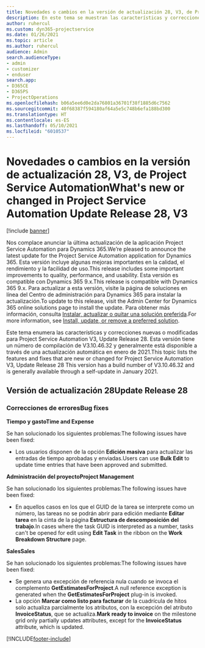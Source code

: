 ```yaml
---
title: Novedades o cambios en la versión de actualización 28, V3, de Project Service Automation
description: En este tema se muestran las características y correcciones que están disponibles en la versión de actualización 28, V3, de Project Service Automation.
author: ruhercul
ms.custom: dyn365-projectservice
ms.date: 01/26/2021
ms.topic: article
ms.author: ruhercul
audience: Admin
search.audienceType:
- admin
- customizer
- enduser
search.app:
- D365CE
- D365PS
- ProjectOperations
ms.openlocfilehash: b06a5ee6d0e2da76801a36701f38f1885d6c7562
ms.sourcegitcommit: 40f68387f594180af64a5e5c748b6efa188bd300
ms.translationtype: HT
ms.contentlocale: es-ES
ms.lasthandoff: 05/10/2021
ms.locfileid: "6010537"
---
```

# <a name="whats-new-or-changed-in-project-service-automation-update-release-28-v3"></a><span data-ttu-id="e8f11-103">Novedades o cambios en la versión de actualización 28, V3, de Project Service Automation</span><span class="sxs-lookup"><span data-stu-id="e8f11-103">What's new or changed in Project Service Automation Update Release 28, V3</span></span>

[!include [banner](../includes/psa-now-project-operations.md)]

<span data-ttu-id="e8f11-104">Nos complace anunciar la última actualización de la aplicación Project Service Automation para Dynamics 365.</span><span class="sxs-lookup"><span data-stu-id="e8f11-104">We’re pleased to announce the latest update for the Project Service Automation application for Dynamics 365.</span></span> <span data-ttu-id="e8f11-105">Esta versión incluye algunas mejoras importantes en la calidad, el rendimiento y la facilidad de uso.</span><span class="sxs-lookup"><span data-stu-id="e8f11-105">This release includes some important improvements to quality, performance, and usability.</span></span> <span data-ttu-id="e8f11-106">Esta versión es compatible con Dynamics 365 9.x.</span><span class="sxs-lookup"><span data-stu-id="e8f11-106">This release is compatible with Dynamics 365 9.x.</span></span> <span data-ttu-id="e8f11-107">Para actualizar a esta versión, visite la página de soluciones en línea del Centro de administración para Dynamics 365 para instalar la actualización.</span><span class="sxs-lookup"><span data-stu-id="e8f11-107">To update to this release, visit the Admin Center for Dynamics 365 online solutions page to install the update.</span></span> <span data-ttu-id="e8f11-108">Para obtener más información, consulta [Instalar, actualizar o quitar una solución preferida](/power-platform/admin/install-remove-preferred-solution).</span><span class="sxs-lookup"><span data-stu-id="e8f11-108">For more information, see [Install, update, or remove a preferred solution](/power-platform/admin/install-remove-preferred-solution).</span></span>

<span data-ttu-id="e8f11-109">Este tema enumera las características y correcciones nuevas o modificadas para Project Service Automation V3, Update Release 28. Esta versión tiene un número de compilación de V3.10.46.32 y generalmente está disponible a través de una actualización automática en enero de 2021.</span><span class="sxs-lookup"><span data-stu-id="e8f11-109">This topic lists the features and fixes that are new or changed for Project Service Automation V3, Update Release 28 This version has a build number of V3.10.46.32 and is generally available through a self-update in January 2021.</span></span>

## <a name="update-release-28"></a><span data-ttu-id="e8f11-110">Versión de actualización 28</span><span class="sxs-lookup"><span data-stu-id="e8f11-110">Update Release 28</span></span>

### <a name="bug-fixes"></a><span data-ttu-id="e8f11-111">Correcciones de errores</span><span class="sxs-lookup"><span data-stu-id="e8f11-111">Bug fixes</span></span>

<span data-ttu-id="e8f11-112">**Tiempo y gasto**</span><span class="sxs-lookup"><span data-stu-id="e8f11-112">**Time and Expense**</span></span>

<span data-ttu-id="e8f11-113">Se han solucionado los siguientes problemas:</span><span class="sxs-lookup"><span data-stu-id="e8f11-113">The following issues have been fixed:</span></span>

- <span data-ttu-id="e8f11-114">Los usuarios disponen de la opción **Edición masiva** para actualizar las entradas de tiempo aprobadas y enviadas.</span><span class="sxs-lookup"><span data-stu-id="e8f11-114">Users can use **Bulk Edit** to update time entries that have been approved and submitted.</span></span>

<span data-ttu-id="e8f11-115">**Administración del proyecto**</span><span class="sxs-lookup"><span data-stu-id="e8f11-115">**Project Management**</span></span>

<span data-ttu-id="e8f11-116">Se han solucionado los siguientes problemas:</span><span class="sxs-lookup"><span data-stu-id="e8f11-116">The following issues have been fixed:</span></span>

- <span data-ttu-id="e8f11-117">En aquellos casos en los que el GUID de la tarea se interprete como un número, las tareas no se podrán abrir para edición mediante **Editar tarea** en la cinta de la página **Estructura de descomposición del trabajo**.</span><span class="sxs-lookup"><span data-stu-id="e8f11-117">In cases where the task GUID is interpreted as a number, tasks can't be opened for edit using **Edit Task** in the ribbon on the **Work Breakdown Structure** page.</span></span>

<span data-ttu-id="e8f11-118">**Sales**</span><span class="sxs-lookup"><span data-stu-id="e8f11-118">**Sales**</span></span>

<span data-ttu-id="e8f11-119">Se han solucionado los siguientes problemas:</span><span class="sxs-lookup"><span data-stu-id="e8f11-119">The following issues have been fixed:</span></span>

- <span data-ttu-id="e8f11-120">Se genera una excepción de referencia nula cuando se invoca el complemento **GetEstimatesForProject**.</span><span class="sxs-lookup"><span data-stu-id="e8f11-120">A null reference exception is generated when the **GetEstimatesForProject** plug-in is invoked.</span></span>
- <span data-ttu-id="e8f11-121">La opción **Marcar como listo para facturar** de la cuadrícula de hitos solo actualiza parcialmente los atributos, con la excepción del atributo **InvoiceStatus**, que se actualiza.</span><span class="sxs-lookup"><span data-stu-id="e8f11-121">**Mark ready to invoice** on the milestone grid only partially updates attributes, except for the **InvoiceStatus** attribute, which is updated.</span></span>



[!INCLUDE[footer-include](../includes/footer-banner.md)]